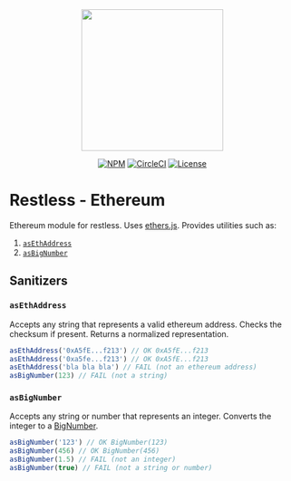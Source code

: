<div align="center">
  <img width="250" src="https://raw.githubusercontent.com/EthWorks/restless/master/logo.png">
  <br>

[![NPM](https://img.shields.io/npm/v/@restless/restless.svg)](https://www.npmjs.com/package/@restless/ethereum)
[![CircleCI](https://img.shields.io/circleci/build/github/EthWorks/restless/master.svg)](https://circleci.com/gh/EthWorks/restless/tree/master)
[![License](https://img.shields.io/github/license/Ethworks/restless.svg)](https://github.com/EthWorks/restless/blob/master/UNLICENSE)

</div>

# Restless - Ethereum

Ethereum module for restless. Uses [ethers.js](https://docs.ethers.io/ethers.js/html/index.html). Provides utilities such as:

1. [`asEthAddress`](#asethaddress)
1. [`asBigNumber`](#asbignumber)

## Sanitizers

### `asEthAddress`

Accepts any string that represents a valid ethereum address. Checks the checksum if present. Returns a normalized representation.

```javascript
asEthAddress('0xA5fE...f213') // OK 0xA5fE...f213
asEthAddress('0xa5fe...f213') // OK 0xA5fE...f213
asEthAddress('bla bla bla') // FAIL (not an ethereum address)
asBigNumber(123) // FAIL (not a string)
```

### `asBigNumber`

Accepts any string or number that represents an integer. Converts the integer to a [BigNumber](https://docs.ethers.io/ethers.js/html/api-utils.html#big-numbers).

```javascript
asBigNumber('123') // OK BigNumber(123)
asBigNumber(456) // OK BigNumber(456)
asBigNumber(1.5) // FAIL (not an integer)
asBigNumber(true) // FAIL (not a string or number)
```
